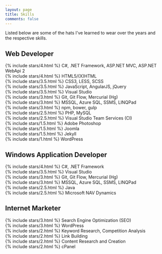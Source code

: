 ```yaml
---
layout: page
title: Skills
comments: false
---
```


Listed below are some of the hats I've learned to wear over the years and the respective skills.

## Web Developer

{% include stars/4.html %} C#, .NET Framework, ASP.NET MVC, ASP.NET WebApi 2 <br />
{% include stars/4.html %} HTML5/(X)HTML <br />
{% include stars/3.5.html %} CSS3, LESS, SCSS <br />
{% include stars/3.5.html %} JavaScript, AngularJS, jQuery <br />
{% include stars/3.5.html %} Visual Studio <br />
{% include stars/3.html %} Git, Git Flow, Mercurial (Hg) <br />
{% include stars/3.html %} MSSQL, Azure SQL, SSMS, LINQPad <br />
{% include stars/3.html %} npm, bower, gulp <br />
{% include stars/2.5.html %} PHP, MySQL <br />
{% include stars/2.5.html %} Visual Studio Team Services (CI) <br />
{% include stars/1.5.html %} Adobe Photoshop <br />
{% include stars/1.5.html %} Joomla <br />
{% include stars/1.5.html %} Jekyll <br />
{% include stars/1.html %} WordPress <br />

## Windows Application Developer

{% include stars/4.html %} C#, .NET Framework <br />
{% include stars/3.5.html %} Visual Studio <br />
{% include stars/3.html %} Git, Git Flow, Mercurial (Hg) <br />
{% include stars/3.html %} MSSQL, Azure SQL, SSMS, LINQPad <br />
{% include stars/2.5.html %} Java <br />
{% include stars/2.5.html %} Microsoft NAV Dynamics <br />

## Internet Marketer

{% include stars/3.html %} Search Engine Optimization (SEO) <br />
{% include stars/3.html %} WordPress <br />
{% include stars/2.html %} Keyword Research, Competition Analysis <br />
{% include stars/2.html %} Link Building <br />
{% include stars/2.html %} Content Research and Creation <br />
{% include stars/2.html %} cPanel <br />
